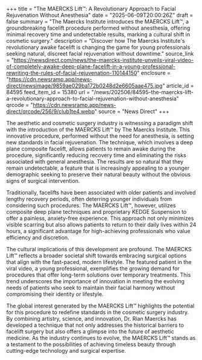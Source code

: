 +++
title = "The MAERCKS Lift™: A Revolutionary Approach to Facial Rejuvenation Without Anesthesia"
date = "2025-06-09T20:00:26Z"
draft = false
summary = "The Maercks Institute introduces the MAERCKS Lift™, a groundbreaking facelift procedure performed without anesthesia, offering minimal recovery time and undetectable results, marking a cultural shift in cosmetic surgery."
description = "Discover how The Maercks Institute's revolutionary awake facelift is changing the game for young professionals seeking natural, discreet facial rejuvenation without downtime."
source_link = "https://newsdirect.com/news/the-maercks-institute-unveils-viral-video-of-completely-awake-deep-plane-facelift-in-a-young-professional-rewriting-the-rules-of-facial-rejuvenation-110144150"
enclosure = "https://cdn.newsramp.app/news-direct/newsimage/9859ae029ba172b0248d2e6605aae475.jpg"
article_id = 84595
feed_item_id = 15380
url = "/news/202506/84595-the-maercks-lift-a-revolutionary-approach-to-facial-rejuvenation-without-anesthesia"
qrcode = "https://cdn.newsramp.app/news-direct/qrcode/256/9/club1te4.webp"
source = "News Direct"
+++

<p>The aesthetic and cosmetic surgery industry is witnessing a paradigm shift with the introduction of the MAERCKS Lift™ by The Maercks Institute. This innovative procedure, performed without the need for anesthesia, is setting new standards in facial rejuvenation. The technique, which involves a deep plane composite facelift, allows patients to remain awake during the procedure, significantly reducing recovery time and eliminating the risks associated with general anesthesia. The results are so natural that they remain undetectable, a feature that is increasingly appealing to a younger demographic seeking to preserve their natural beauty without the obvious signs of surgical intervention.</p><p>Traditionally, facelifts have been associated with older patients and involved lengthy recovery periods, often deterring younger individuals from considering such procedures. The MAERCKS Lift™, however, utilizes composite deep plane techniques and proprietary KEDGE Suspension to offer a painless, anxiety-free experience. This approach not only minimizes visible scarring but also allows patients to return to their daily lives within 24 hours, a significant advantage for high-achieving professionals who value efficiency and discretion.</p><p>The cultural implications of this development are profound. The MAERCKS Lift™ reflects a broader societal shift towards embracing surgical options that align with the fast-paced, modern lifestyle. The featured patient in the viral video, a young professional, exemplifies the growing demand for procedures that offer long-term solutions over temporary treatments. This trend underscores the importance of innovation in meeting the evolving needs of patients who seek to maintain their facial harmony without compromising their identity or lifestyle.</p><p>The global interest generated by the MAERCKS Lift™ highlights the potential for this procedure to redefine standards in the cosmetic surgery industry. By combining artistry, science, and innovation, Dr. Rian Maercks has developed a technique that not only addresses the historical barriers to facelift surgery but also offers a glimpse into the future of aesthetic medicine. As the industry continues to evolve, the MAERCKS Lift™ stands as a testament to the possibilities of achieving timeless beauty through cutting-edge technology and surgical expertise.</p>